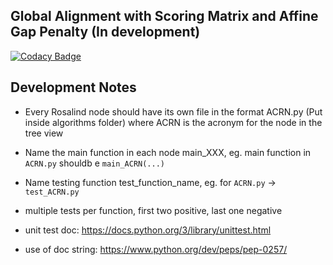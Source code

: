 ## Global Alignment with Scoring Matrix and Affine Gap Penalty (In development)

[![Codacy Badge](https://api.codacy.com/project/badge/Grade/c6150e482d28425a8895843df1b2a640)](https://app.codacy.com/gh/ChengyuanSha/Smart-Alignment?utm_source=github.com&utm_medium=referral&utm_content=ChengyuanSha/Smart-Alignment&utm_campaign=Badge_Grade_Settings)

## Development Notes

* Every Rosalind node should have its own file in the format ACRN.py (Put inside algorithms folder) where ACRN is the acronym 
  for the node in the tree view
  
* Name the main function in each node main_XXX, eg. main function in ```ACRN.py``` shouldb e ```main_ACRN(...)```

* Name testing function test_function_name, eg. for ```ACRN.py``` -> ```test_ACRN.py```
  
* multiple tests per function, first two positive, last one negative

* unit test doc: https://docs.python.org/3/library/unittest.html

* use of doc string: https://www.python.org/dev/peps/pep-0257/

